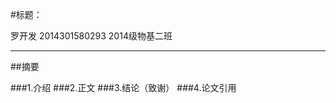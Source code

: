#标题：

   罗开发  2014301580293   2014级物基二班

-------------------------

##摘要


###1.介绍
###2.正文
###3.结论（致谢）
###4.论文引用
